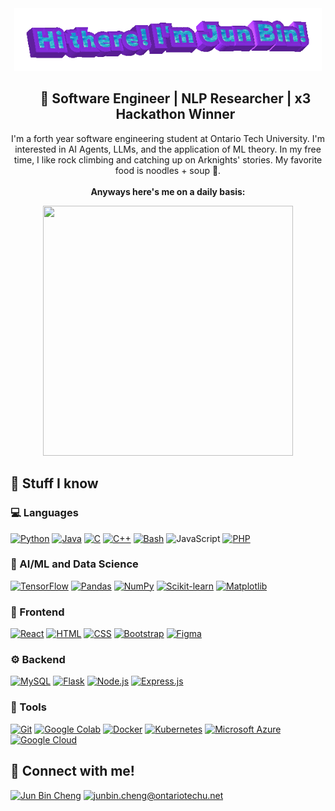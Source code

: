 <div align="center">
  <img src="https://github.com/jb-cheng/jb-cheng/blob/main/hi.gif?raw=true" height="100" alt="Hi there! I'm Jun Bin!"/>
</div>

<div id="user-content-toc" align="center">
  <ul align="center" style="list-style: none;">
    <summary>
      <h2>
        🌱 Software Engineer | NLP Researcher | x3 Hackathon Winner
      </h2>
    </summary>
  </ul>
  <p>
    I'm a forth year software engineering student at Ontario Tech University.  I'm interested in AI Agents, LLMs, and the application of ML theory.  In my free time, I like rock climbing and catching up on Arknights' stories.  My favorite food is noodles + soup 🍜.<br><br>
    <b> Anyways here's me on a daily basis: </b>
  </p>
</div>



<div align="center">
  <img src="https://static.wixstatic.com/media/37f7aa_79b2fb7d1561478088d098ee2f4e1f85~mv2.png/v1/fill/w_640,h_640,al_c,q_90,usm_0.66_1.00_0.01,enc_auto/37f7aa_79b2fb7d1561478088d098ee2f4e1f85~mv2.png" width="400" height="400"/>
</div>

## 🚀 Stuff I know
### 💻 Languages
[![Python](https://img.shields.io/badge/-Python-3776AB?style=flat&logo=python&logoColor=white)](https://www.python.org/)
[![Java](https://img.shields.io/badge/-Java-007396?style=flat&logo=java&logoColor=white)](https://www.java.com/)
[![C](https://img.shields.io/badge/-C-A8B9CC?style=flat&logo=c&logoColor=black)](https://www.c-language.org/)
[![C++](https://img.shields.io/badge/-C++-00599C?style=flat&logo=c%2B%2B&logoColor=white)](https://isocpp.org/)
[![Bash](https://img.shields.io/badge/Bash-4EAA25?logo=gnubash&logoColor=fff)](https://www.gnu.org/software/bash/)
![JavaScript](https://img.shields.io/badge/-JavaScript-F7DF1E?style=flat&logo=javascript&logoColor=black)
[![PHP](https://img.shields.io/badge/php-%23777BB4.svg?&logo=php&logoColor=white)](https://www.php.net/)

### 🤖 AI/ML and Data Science
[![TensorFlow](https://img.shields.io/badge/TensorFlow-ff8f00?logo=tensorflow&logoColor=white)](https://www.tensorflow.org/)
[![Pandas](https://img.shields.io/badge/Pandas-150458?logo=pandas&logoColor=fff)](https://pandas.pydata.org/)
[![NumPy](https://img.shields.io/badge/-NumPy-013243?style=flat&logo=numpy&logoColor=white)](https://numpy.org/)
[![Scikit-learn](https://img.shields.io/badge/-scikit--learn-%23F7931E?logo=scikit-learn&logoColor=white)](https://scikit-learn.org/)
[![Matplotlib](https://custom-icon-badges.demolab.com/badge/Matplotlib-71D291?logo=matplotlib&logoColor=fff)](https://matplotlib.org/)

### 🎨 Frontend
[![React](https://img.shields.io/badge/-React-61DAFB?style=flat&logo=react&logoColor=white)](https://react.dev/)
[![HTML](https://img.shields.io/badge/-HTML5-E34F26?style=flat&logo=html5&logoColor=white)](https://developer.mozilla.org/en-US/docs/Web/HTML)
[![CSS](https://img.shields.io/badge/-CSS3-1572B6?style=flat&logo=css3&logoColor=white)](https://developer.mozilla.org/en-US/docs/Web/CSS)
[![Bootstrap](https://img.shields.io/badge/Bootstrap-7952B3?logo=bootstrap&logoColor=fff)](https://getbootstrap.com/)
[![Figma](https://img.shields.io/badge/Figma-F24E1E?logo=figma&logoColor=white)](https://www.figma.com/)

### ⚙️ Backend
[![MySQL](https://img.shields.io/badge/MySQL-4479A1?logo=mysql&logoColor=fff)](https://www.mysql.com/)
[![Flask](https://img.shields.io/badge/-Flask-000000?style=flat&logo=flask&logoColor=white)](https://flask.palletsprojects.com/en/stable/)
[![Node.js](https://img.shields.io/badge/-Node.js-339933?style=flat&logo=nodedotjs&logoColor=white)](https://nodejs.org/en)
[![Express.js](https://img.shields.io/badge/Express.js-%23404d59.svg?logo=express&logoColor=%2361DAFB)](https://expressjs.com/)

### 🧰 Tools
[![Git](https://img.shields.io/badge/Git-F05032?logo=git&logoColor=fff)](https://git-scm.com/)
[![Google Colab](https://img.shields.io/badge/Google%20Colab-F9AB00?logo=googlecolab&logoColor=fff)](https://colab.research.google.com/)
[![Docker](https://img.shields.io/badge/Docker-2496ED?logo=docker&logoColor=fff)](https://www.docker.com/)
[![Kubernetes](https://img.shields.io/badge/Kubernetes-326CE5?logo=kubernetes&logoColor=fff)](https://kubernetes.io/)
[![Microsoft Azure](https://custom-icon-badges.demolab.com/badge/Microsoft%20Azure-0089D6?logo=msazure&logoColor=white)](https://azure.microsoft.com/en-ca)
[![Google Cloud](https://img.shields.io/badge/Google%20Cloud-%234285F4.svg?logo=google-cloud&logoColor=white)](https://cloud.google.com/)

## 🤝 Connect with me!
[![Jun Bin Cheng](https://img.shields.io/badge/Jun_Bin_Cheng-0077B5?style=for-the-badge)](https://www.linkedin.com/in/jb-cheng/)
[![junbin.cheng@ontariotechu.net](https://img.shields.io/badge/junbin.cheng%40ontariotechu.net-EA4335?style=for-the-badge&logo=gmail&logoColor=white)](mailto:junbin.cheng@ontariotechu.net)
